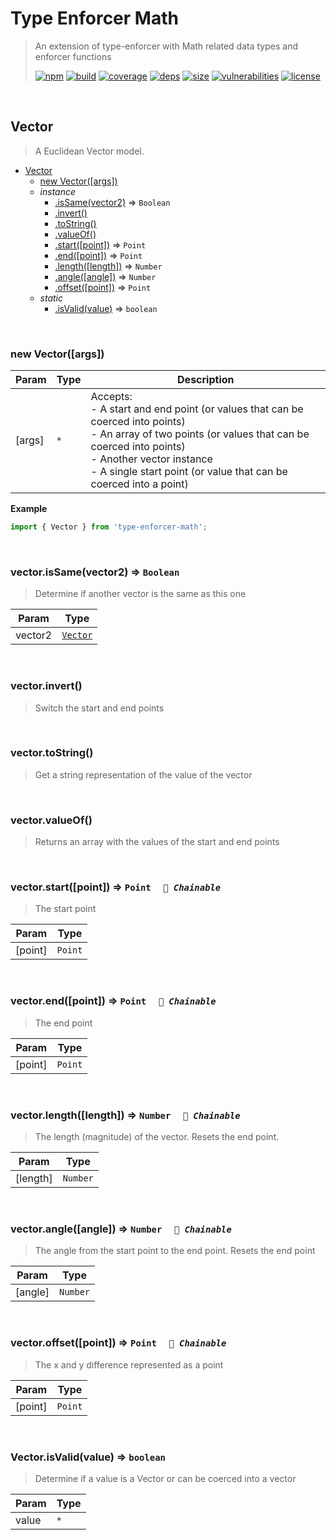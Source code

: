 # Type Enforcer Math

> An extension of type-enforcer with Math related data types and enforcer functions
>
> [![npm][npm]][npm-url]
[![build][build]][build-url]
[![coverage][coverage]][coverage-url]
[![deps][deps]][deps-url]
[![size][size]][size-url]
[![vulnerabilities][vulnerabilities]][vulnerabilities-url]
[![license][license]][license-url]


<br><a name="Vector"></a>

## Vector
> A Euclidean Vector model.


* [Vector](#Vector)
    * [new Vector([args])](#new_Vector_new)
    * _instance_
        * [.isSame(vector2)](#Vector+isSame) ⇒ <code>Boolean</code>
        * [.invert()](#Vector+invert)
        * [.toString()](#Vector+toString)
        * [.valueOf()](#Vector+valueOf)
        * [.start([point])](#Vector+start) ⇒ <code>Point</code>
        * [.end([point])](#Vector+end) ⇒ <code>Point</code>
        * [.length([length])](#Vector+length) ⇒ <code>Number</code>
        * [.angle([angle])](#Vector+angle) ⇒ <code>Number</code>
        * [.offset([point])](#Vector+offset) ⇒ <code>Point</code>
    * _static_
        * [.isValid(value)](#Vector.isValid) ⇒ <code>boolean</code>


<br><a name="new_Vector_new"></a>

### new Vector([args])

| Param | Type | Description |
| --- | --- | --- |
| [args] | <code>\*</code> | Accepts: <br>- A start and end point (or values that can be coerced into points) <br>- An array of two points (or values that can be coerced into points) <br>- Another vector instance <br>- A single start point (or value that can be coerced into a point) |

**Example**  
``` javascriptimport { Vector } from 'type-enforcer-math';```

<br><a name="Vector+isSame"></a>

### vector.isSame(vector2) ⇒ <code>Boolean</code>
> Determine if another vector is the same as this one


| Param | Type |
| --- | --- |
| vector2 | [<code>Vector</code>](#Vector) | 


<br><a name="Vector+invert"></a>

### vector.invert()
> Switch the start and end points


<br><a name="Vector+toString"></a>

### vector.toString()
> Get a string representation of the value of the vector


<br><a name="Vector+valueOf"></a>

### vector.valueOf()
> Returns an array with the values of the start and end points


<br><a name="Vector+start"></a>

### vector.start([point]) ⇒ <code>Point</code>&nbsp;&nbsp;&nbsp;&nbsp;&nbsp;_`🔗 Chainable`_

> The start point


| Param | Type |
| --- | --- |
| [point] | <code>Point</code> | 


<br><a name="Vector+end"></a>

### vector.end([point]) ⇒ <code>Point</code>&nbsp;&nbsp;&nbsp;&nbsp;&nbsp;_`🔗 Chainable`_

> The end point


| Param | Type |
| --- | --- |
| [point] | <code>Point</code> | 


<br><a name="Vector+length"></a>

### vector.length([length]) ⇒ <code>Number</code>&nbsp;&nbsp;&nbsp;&nbsp;&nbsp;_`🔗 Chainable`_

> The length (magnitude) of the vector. Resets the end point.


| Param | Type |
| --- | --- |
| [length] | <code>Number</code> | 


<br><a name="Vector+angle"></a>

### vector.angle([angle]) ⇒ <code>Number</code>&nbsp;&nbsp;&nbsp;&nbsp;&nbsp;_`🔗 Chainable`_

> The angle from the start point to the end point. Resets the end point


| Param | Type |
| --- | --- |
| [angle] | <code>Number</code> | 


<br><a name="Vector+offset"></a>

### vector.offset([point]) ⇒ <code>Point</code>&nbsp;&nbsp;&nbsp;&nbsp;&nbsp;_`🔗 Chainable`_

> The x and y difference represented as a point


| Param | Type |
| --- | --- |
| [point] | <code>Point</code> | 


<br><a name="Vector.isValid"></a>

### Vector.isValid(value) ⇒ <code>boolean</code>
> Determine if a value is a Vector or can be coerced into a vector


| Param | Type |
| --- | --- |
| value | <code>\*</code> | 


[npm]: https://img.shields.io/npm/v/type-enforcer-math.svg
[npm-url]: https://npmjs.com/package/type-enforcer-math
[build]: https://travis-ci.org/DarrenPaulWright/type-enforcer-math.svg?branch&#x3D;master
[build-url]: https://travis-ci.org/DarrenPaulWright/type-enforcer-math
[coverage]: https://coveralls.io/repos/github/DarrenPaulWright/type-enforcer-math/badge.svg?branch&#x3D;master
[coverage-url]: https://coveralls.io/github/DarrenPaulWright/type-enforcer-math?branch&#x3D;master
[deps]: https://david-dm.org/darrenpaulwright/type-enforcer-math.svg
[deps-url]: https://david-dm.org/darrenpaulwright/type-enforcer-math
[size]: https://packagephobia.now.sh/badge?p&#x3D;type-enforcer-math
[size-url]: https://packagephobia.now.sh/result?p&#x3D;type-enforcer-math
[vulnerabilities]: https://snyk.io/test/github/DarrenPaulWright/type-enforcer-math/badge.svg?targetFile&#x3D;package.json
[vulnerabilities-url]: https://snyk.io/test/github/DarrenPaulWright/type-enforcer-math?targetFile&#x3D;package.json
[license]: https://img.shields.io/github/license/DarrenPaulWright/type-enforcer-math.svg
[license-url]: https://npmjs.com/package/type-enforcer-math/LICENSE.md
